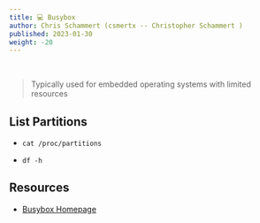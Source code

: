 ```yaml
---
title: 💻 Busybox
author: Chris Schammert (csmertx -- Christopher Schammert )
published: 2023-01-30
weight: -20
---
```


<br />

> Typically used for embedded operating systems with limited resources

## List Partitions

- ```cat /proc/partitions```

- ```df -h```

## Resources

- [Busybox Homepage](https://www.busybox.net/)
